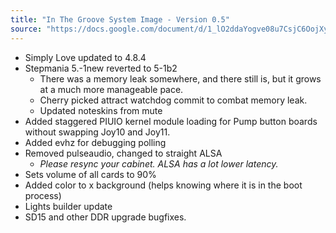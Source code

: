 ```yaml
---
title: "In The Groove System Image - Version 0.5"
source: "https://docs.google.com/document/d/1_lO2ddaYogve08u7CsjC6OojXy36ZfGgo7VCRVkLJhU"
---
```


- Simply Love updated to 4.8.4
- Stepmania 5.-1new reverted to 5-1b2
    - There was a memory leak somewhere, and there still is, but it grows at a much more manageable pace.
    - Cherry picked attract watchdog commit to combat memory leak.
    - Updated noteskins from mute
- Added staggered PIUIO kernel module loading for Pump button boards without swapping Joy10 and Joy11.
- Added evhz for debugging polling
- Removed pulseaudio, changed to straight ALSA
    - *Please resync your cabinet. ALSA has a lot lower latency.*
- Sets volume of all cards to 90%
- Added color to x background (helps knowing where it is in the boot process)
- Lights builder update 
- SD15 and other DDR upgrade bugfixes.
